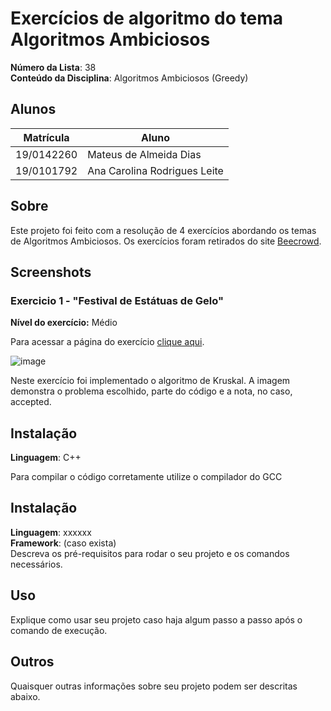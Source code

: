 # Exercícios de algoritmo do tema Algoritmos Ambiciosos

**Número da Lista**: 38<br>
**Conteúdo da Disciplina**: Algoritmos Ambiciosos (Greedy)<br>

## Alunos
|Matrícula | Aluno |
| -- | -- |
| 19/0142260  |  Mateus de Almeida Dias |
| 19/0101792  |  Ana Carolina Rodrigues Leite |

## Sobre 
Este projeto foi feito com a resolução de 4 exercícios abordando os temas de Algoritmos Ambiciosos. Os exercícios foram retirados do site [Beecrowd](https://www.beecrowd.com.br/judge/pt/login).

## Screenshots
### Exercicio 1 - "Festival de Estátuas de Gelo"

**Nível do exercício:** Médio

Para acessar a página do exercício [clique aqui]([https://codeforces.com/problemset/problem/609/E](https://www.beecrowd.com.br/judge/pt/problems/view/1034#_=_)).

![image](https://github.com/projeto-de-algoritmos/Grafos2_ExerciciosCodeForces/assets/80906504/d6f16dce-bf73-4c71-91d5-b194c3aeb985)

Neste exercício foi implementado o algoritmo de Kruskal. A imagem demonstra o problema escolhido, parte do código e a nota, no caso, accepted.

## Instalação 
**Linguagem**: C++<br>

Para compilar o código corretamente utilize o compilador do GCC

## Instalação 
**Linguagem**: xxxxxx<br>
**Framework**: (caso exista)<br>
Descreva os pré-requisitos para rodar o seu projeto e os comandos necessários.

## Uso 
Explique como usar seu projeto caso haja algum passo a passo após o comando de execução.

## Outros 
Quaisquer outras informações sobre seu projeto podem ser descritas abaixo.





